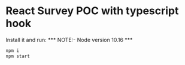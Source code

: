 # React Survey POC with typescript hook 

Install it and run:
*** NOTE:- Node version 10.16 ***

```bash
npm i
npm start
```





